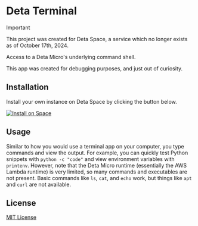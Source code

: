 # Deta Terminal

> [!IMPORTANT]  
> This project was created for Deta Space, a service which no longer exists as of October 17th, 2024.

Access to a Deta Micro's underlying command shell.

This app was created for debugging purposes, and just out of curiosity.

## Installation

Install your own instance on Deta Space by clicking the button below.

[![Install on Space](https://deta.space/buttons/dark.svg)](https://deta.space/discovery/@lemonpi/terminal)

## Usage

Similar to how you would use a terminal app on your computer, you type commands and view the output.
For example, you can quickly test Python snippets with `python -c "code"` and view environment variables with `printenv`.
However, note that the Deta Micro runtime (essentially the AWS Lambda runtime) is very limited, so many commands and executables are not present.
Basic commands like `ls`, `cat`, and `echo` work, but things like `apt` and `curl` are not available.

## License

[MIT License](license.txt)
